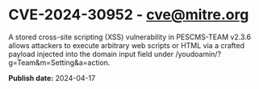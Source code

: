 # CVE-2024-30952 - cve@mitre.org

A stored cross-site scripting (XSS) vulnerability in PESCMS-TEAM v2.3.6 allows attackers to execute arbitrary web scripts or HTML via a crafted payload injected into the domain input field under /youdoamin/?g=Team&m=Setting&a=action.

**Publish date:** 2024-04-17

